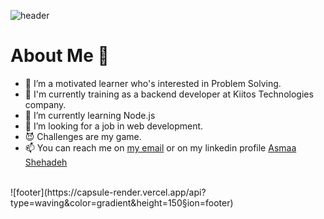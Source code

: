 ![header](https://capsule-render.vercel.app/api?type=waving&color=gradient&height=280&section=header&text=Hi%20there%20%F0%9F%91%8B&fontSize=90)

<h1>About Me 📌</h1>

- :cactus: I’m a motivated learner who's interested in Problem Solving. <br />
- :eyes: I'm currently training as a backend developer at Kiitos Technologies company. <br />
- :seedling: I’m currently learning Node.js <br />
- :revolving_hearts:️ I’m looking for a job in web development. <br />
- :smiling_imp: Challenges are my game. <br />
- 📫 You can reach me on <a href = "mailto:asmaa@kiitos-tech.com">my email</a> or on my linkedin profile <a href = "https://www.linkedin.com/in/asmaa-shehadeh26/">Asmaa Shehadeh</a>
<br />
![footer](https://capsule-render.vercel.app/api?type=waving&color=gradient&height=150&section=footer)

